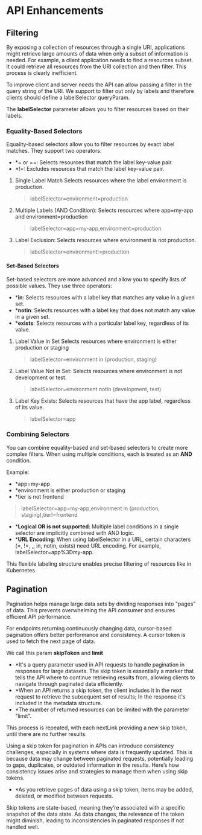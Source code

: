 # API Enhancements

## Filtering

By exposing a collection of resources through a single URI, applications might retrieve large amounts of data when only a subset of information is needed. For example, a client application needs to find a resources subset. It could retrieve all resources from the URI collection and then filter. This process is clearly inefficient.

To improve client and server needs the API can allow passing a filter in the query string of the URI. We support to filter out only by labels and therefore clients should define a labelSelector queryParam.

The **labelSelector** parameter allows you to filter resources based on their labels.

### Equality-Based Selectors

Equality-based selectors allow you to filter resources by exact label matches. They support two operators:

* *= or ==: Selects resources that match the label key-value pair.
* *!=: Excludes resources that match the label key-value pair.

1. Single Label Match
    Selects resources where the label environment is production.
    > labelSelector=environment=production
2. Multiple Labels (AND Condition):
    Selects resources where app=my-app and environment=production
    > labelSelector=app=my-app,environment=production
3. Label Exclusion:
    Selects resources where environment is not production.
    > labelSelector=environment!=production

#### Set-Based Selectors

Set-based selectors are more advanced and allow you to specify lists of possible values. They use three operators:

* ***in**: Selects resources with a label key that matches any value in a given set.
* ***notin**: Selects resources with a label key that does not match any value in a given set.
* ***exists**: Selects resources with a particular label key, regardless of its value.

1. Label Value in Set
    Selects resources where environment is either production or staging
    > labelSelector=environment in (production, staging)
2. Label Value Not in Set:
    Selects resources where environment is not development or test.
    > labelSelector=environment notin (development, test)
3. Label Key Exists:
    Selects resources that have the app label, regardless of its value.
    > labelSelector=app

### Combining Selectors

You can combine equality-based and set-based selectors to create more complex filters. When using multiple conditions, each is treated as an **AND** condition.

Example:

* *app=my-app
* *environment is either production or staging
* *tier is not frontend

> labelSelector=app=my-app,environment in (production, staging),tier!=frontend

* ***Logical OR is not supported**: Multiple label conditions in a single selector are implicitly combined with AND logic.
* ***URL Encoding**: When using labelSelector in a URL, certain characters (=, !=, ,, in, notin, exists) need URL encoding. For example, labelSelector=app%3Dmy-app.

This flexible labeling structure enables precise filtering of resources like in Kubernetes

## Pagination

Pagination helps manage large data sets by dividing responses into "pages" of data. This prevents overwhelming the API consumer and ensures efficient API performance.

For endpoints returning continuously changing data, cursor-based pagination offers better performance and consistency. A cursor token is used to fetch the next page of data.

We call this param **skipToken** and **limit**

* *It's a query parameter used in API requests to handle pagination in responses for large datasets. The skip token is essentially a marker that tells the API where to continue retrieving results from, allowing clients to navigate through paginated data efficiently.
* *When an API returns a skip token, the client includes it in the next request to retrieve the subsequent set of results; In the response it's included in the metadata structure.
* *The number of returned resources can be limited with the parameter "limit".

This process is repeated, with each nextLink providing a new skip token, until there are no further results.

Using a skip token for pagination in APIs can introduce consistency challenges, especially in systems where data is frequently updated. This is because data may change between paginated requests, potentially leading to gaps, duplicates, or outdated information in the results. Here’s how consistency issues arise and strategies to manage them when using skip tokens.

* *As you retrieve pages of data using a skip token, items may be added, deleted, or modified between requests.

Skip tokens are state-based, meaning they’re associated with a specific snapshot of the data state. As data changes, the relevance of the token might diminish, leading to inconsistencies in paginated responses if not handled well.
